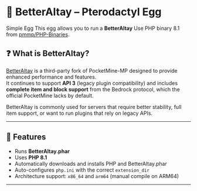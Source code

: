 # 🧪 BetterAltay – Pterodactyl Egg
Simple Egg
This egg allows you to run a **BetterAltay** Use PHP binary 8.1 from [pmmp/PHP-Binaries](https://github.com/pmmp/PHP-Binaries).

## ❓ What is BetterAltay?

[BetterAltay](https://github.com/Benedikt05/BetterAltay) is a third-party fork of PocketMine-MP designed to provide enhanced performance and features.  
It continues to support **API 3** (legacy plugin compatibility) and includes **complete item and block support** from the Bedrock protocol, which the official PocketMine lacks by default.

BetterAltay is commonly used for servers that require better stability, full item support, or want to run plugins that rely on legacy APIs.

---

## 🔧 Features

- Runs **BetterAltay.phar**
- Uses **PHP 8.1**
- Automatically downloads and installs PHP and BetterAltay.phar
- Auto-configures `php.ini` with the correct `extension_dir`
- Architecture support: `x86_64` and `arm64` (manual compile on ARM64)

---
